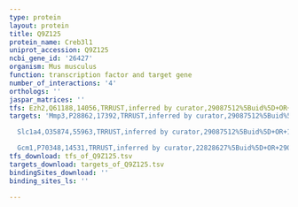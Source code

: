 ```yaml
---
type: protein
layout: protein
title: Q9Z125
protein_name: Creb3l1
uniprot_accession: Q9Z125
ncbi_gene_id: '26427'
organism: Mus musculus
function: transcription factor and target gene
number_of_interactions: '4'
orthologs: ''
jaspar_matrices: ''
tfs: Ezh2,Q61188,14056,TRRUST,inferred by curator,29087512%5Buid%5D+OR+25359725%5Buid%5D,Yes
targets: 'Mmp3,P28862,17392,TRRUST,inferred by curator,29087512%5Buid%5D+OR+25359725%5Buid%5D,Yes

  Slc1a4,O35874,55963,TRRUST,inferred by curator,29087512%5Buid%5D+OR+17617614%5Buid%5D,Yes

  Gcm1,P70348,14531,TRRUST,inferred by curator,22828627%5Buid%5D+OR+29087512%5Buid%5D,Yes'
tfs_download: tfs_of_Q9Z125.tsv
targets_download: targets_of_Q9Z125.tsv
bindingSites_download: ''
binding_sites_ls: ''

---
```

